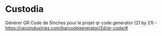 # Custodia

Générer QR Code de 5Inches pour le projet
qr code generator (21 by 21) - https://racoindustries.com/barcodegenerator/2d/qr-code/#
